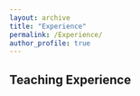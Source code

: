 ```yaml
---
layout: archive
title: "Experience"
permalink: /Experience/
author_profile: true
---
```


## Teaching Experience
